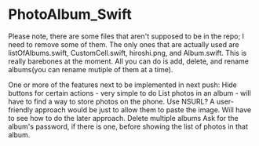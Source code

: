 # PhotoAlbum_Swift
Please note, there are some files that aren't supposed to be in the repo; I need to remove some of them. The only ones that are actually
used are listOfAlbums.swift, CustomCell.swift, hiroshi.png, and Album.swift.
This is really barebones at the moment. All you can do is add, delete, and rename albums(you can rename mutiple of them at a time).

One or more of the features next to be implemented in next push:
Hide buttons for certain actions - very simple to do
List photos in an album - will have to find a way to store photos on the phone. Use NSURL? A user-friendly approach would be
just to allow them to paste the image. Will have to see how to do the later approach.
Delete multiple albums
Ask for the album's password, if there is one, before showing the list of photos in that album.

